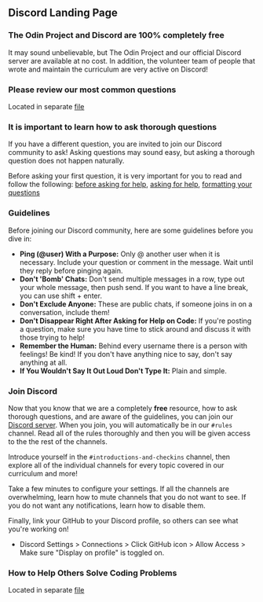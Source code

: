 ## Discord Landing Page

### The Odin Project and Discord are 100% completely free
It may sound unbelievable, but The Odin Project and our official Discord server are available at no cost. In addition, the volunteer team of people that wrote and maintain the curriculum are very active on Discord!

### Please review our most common questions 
Located in separate [file](https://github.com/TheOdinProject/discussions/blob/master/proposals/discord-landing-page/discord-FAQ.md)

### It is important to learn how to ask thorough questions
If you have a different question, you are invited to join our Discord community to ask! Asking questions may sound easy, but asking a thorough question does not happen naturally. 

Before asking your first question, it is very important for you to read and follow the following: [before asking for help](https://www.theodinproject.com/courses/foundations/lessons/join-the-odin-community#before-asking-for-help), [asking for help](https://www.theodinproject.com/courses/foundations/lessons/join-the-odin-community#asking-for-help), [formatting your questions](https://www.theodinproject.com/courses/foundations/lessons/join-the-odin-community#formatting-your-questions)

### Guidelines
Before joining our Discord community, here are some guidelines before you dive in: 
  
* **Ping (@user) With a Purpose:** Only @ another user when it is necessary. Include your question or comment in the message. Wait until they reply before pinging again.	
* **Don't 'Bomb' Chats:** Don't send multiple messages in a row, type out your whole message, then push send. If you want to have a line break, you can use shift + enter.
* **Don't Exclude Anyone:**	These are public chats, if someone joins in on a conversation, include them!		
* **Don't Disappear Right After Asking for Help on Code:** If you're posting a question, make sure you have time to stick around and discuss it with those trying to help!
* **Remember the Human:** Behind every username there is a person with feelings! Be kind! If you don't have anything nice to say, don't say anything at all. 
* **If You Wouldn't Say It Out Loud Don't Type It:** Plain and simple.

### Join Discord
Now that you know that we are a completely **free** resource, how to ask thorough questions, and are aware of the guidelines, you can join our [Discord server](https://discord.gg/hvqVr6d). When you join, you will automatically be in our `#rules` channel. Read all of the rules thoroughly and then you will be given access to the the rest of the channels. 

Introduce yourself in the `#introductions-and-checkins` channel, then explore all of the individual channels for every topic covered in our curriculum and more! 

Take a few minutes to configure your settings. If all the channels are overwhelming, learn how to mute channels that you do not want to see. If you do not want any notifications, learn how to disable them.

Finally, link your GitHub to your Discord profile, so others can see what you're working on!
* Discord Settings > Connections > Click GitHub icon > Allow Access > Make sure "Display on profile" is toggled on.

### How to Help Others Solve Coding Problems
Located in separate [file](https://github.com/TheOdinProject/discussions/blob/master/proposals/discord-landing-page/odin-discord-helping-guide.md)
